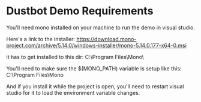 # Dustbot Demo Requirements

You'll need mono installed on your machine to run the demo in visual studio.

Here's a link to the installer:
https://download.mono-project.com/archive/5.14.0/windows-installer/mono-5.14.0.177-x64-0.msi

it has to get installed to this dir: C:\Program Files\Mono\

You'll need to make sure the $(MONO_PATH) variable is setup like this:
C:\Program Files\Mono

And if you install it while the project is open, you'll need to restart visual studio for it to load the environment variable changes.
